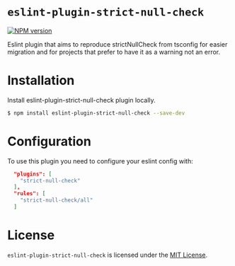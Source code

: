 # `eslint-plugin-strict-null-check`

[![NPM version][npm-image]][npm-url]

Eslint plugin that aims to reproduce strictNullCheck from tsconfig for easier migration and for projects that prefer to have it as a warning not an error.

# Installation

Install eslint-plugin-strict-null-check plugin locally.

```sh
$ npm install eslint-plugin-strict-null-check --save-dev
```

# Configuration

To use this plugin you need to configure your eslint config with:

```json
  "plugins": [
    "strict-null-check"
  ],
  "rules": [
    "strict-null-check/all"
  ]
```

# License

`eslint-plugin-strict-null-check` is licensed under the [MIT License](https://opensource.org/licenses/mit-license.php).

[npm-url]: https://npmjs.org/package/eslint-plugin-strict-null-check
[npm-image]: https://img.shields.io/npm/v/eslint-plugin-strict-null-check.svg
